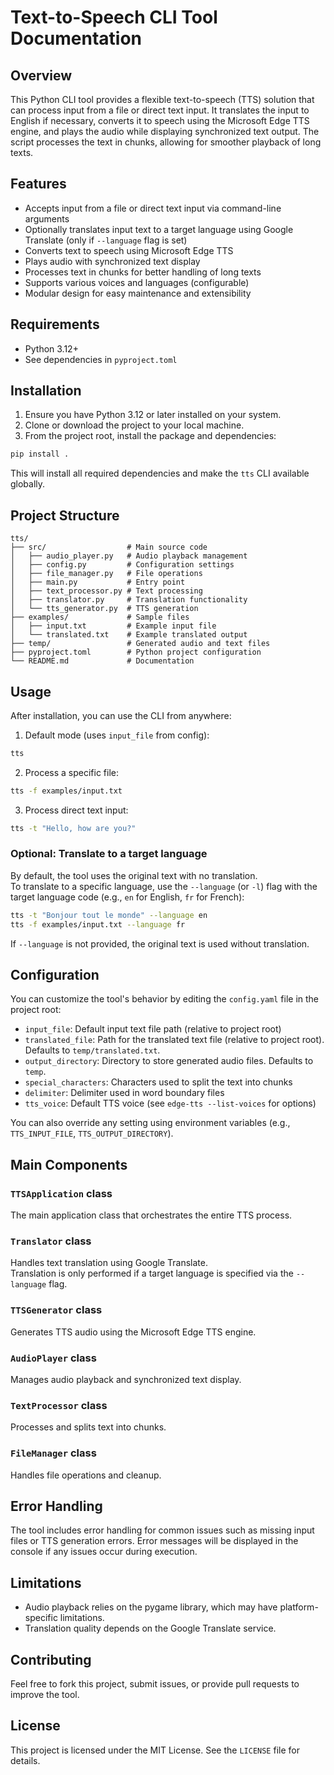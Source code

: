 # Text-to-Speech CLI Tool Documentation

## Overview

This Python CLI tool provides a flexible text-to-speech (TTS) solution that can process input from a file or direct text input. It translates the input to English if necessary, converts it to speech using the Microsoft Edge TTS engine, and plays the audio while displaying synchronized text output. The script processes the text in chunks, allowing for smoother playback of long texts.

## Features

- Accepts input from a file or direct text input via command-line arguments
- Optionally translates input text to a target language using Google Translate (only if `--language` flag is set)
- Converts text to speech using Microsoft Edge TTS
- Plays audio with synchronized text display
- Processes text in chunks for better handling of long texts
- Supports various voices and languages (configurable)
- Modular design for easy maintenance and extensibility

## Requirements

- Python 3.12+
- See dependencies in `pyproject.toml`

## Installation

1. Ensure you have Python 3.12 or later installed on your system.
2. Clone or download the project to your local machine.
3. From the project root, install the package and dependencies:

```bash
pip install .
```

This will install all required dependencies and make the `tts` CLI available globally.

## Project Structure

```
tts/
├── src/                  # Main source code
│   ├── audio_player.py   # Audio playback management
│   ├── config.py         # Configuration settings
│   ├── file_manager.py   # File operations
│   ├── main.py           # Entry point
│   ├── text_processor.py # Text processing
│   ├── translator.py     # Translation functionality
│   └── tts_generator.py  # TTS generation
├── examples/             # Sample files
│   ├── input.txt         # Example input file
│   └── translated.txt    # Example translated output
├── temp/                 # Generated audio and text files
├── pyproject.toml        # Python project configuration
└── README.md             # Documentation
```

## Usage

After installation, you can use the CLI from anywhere:

1. Default mode (uses `input_file` from config):

```bash
tts
```

2. Process a specific file:

```bash
tts -f examples/input.txt
```

3. Process direct text input:

```bash
tts -t "Hello, how are you?"
```

### Optional: Translate to a target language

By default, the tool uses the original text with no translation.  
To translate to a specific language, use the `--language` (or `-l`) flag with the target language code (e.g., `en` for English, `fr` for French):

```bash
tts -t "Bonjour tout le monde" --language en
tts -f examples/input.txt --language fr
```

If `--language` is not provided, the original text is used without translation.

## Configuration

You can customize the tool's behavior by editing the `config.yaml` file in the project root:

- `input_file`: Default input text file path (relative to project root)
- `translated_file`: Path for the translated text file (relative to project root). Defaults to `temp/translated.txt`.
- `output_directory`: Directory to store generated audio files. Defaults to `temp`.
- `special_characters`: Characters used to split the text into chunks
- `delimiter`: Delimiter used in word boundary files
- `tts_voice`: Default TTS voice (see `edge-tts --list-voices` for options)

You can also override any setting using environment variables (e.g., `TTS_INPUT_FILE`, `TTS_OUTPUT_DIRECTORY`).

## Main Components

### `TTSApplication` class

The main application class that orchestrates the entire TTS process.

### `Translator` class

Handles text translation using Google Translate.  
Translation is only performed if a target language is specified via the `--language` flag.

### `TTSGenerator` class

Generates TTS audio using the Microsoft Edge TTS engine.

### `AudioPlayer` class

Manages audio playback and synchronized text display.

### `TextProcessor` class

Processes and splits text into chunks.

### `FileManager` class

Handles file operations and cleanup.

## Error Handling

The tool includes error handling for common issues such as missing input files or TTS generation errors. Error messages will be displayed in the console if any issues occur during execution.

## Limitations

- Audio playback relies on the pygame library, which may have platform-specific limitations.
- Translation quality depends on the Google Translate service.

## Contributing

Feel free to fork this project, submit issues, or provide pull requests to improve the tool.

## License

This project is licensed under the MIT License. See the `LICENSE` file for details.